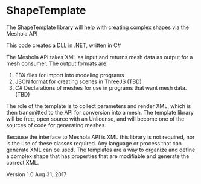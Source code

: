 # ShapeTemplate
The ShapeTemplate library will help with creating complex shapes via the Meshola API

This code creates a DLL in .NET, written in C#

The Meshola API takes XML as input and returns mesh data as output for a mesh consumer. 
The output formats are:

1. FBX files for import into modeling programs
2. JSON format for creating scenes in ThreeJS   (TBD)
3. C# Declarations of meshes for use in programs that want mesh data. (TBD)

The role of the template is to collect parameters and render XML, which is then transmitted to the API for conversion into a mesh.
The template library will be free, open source with an Unlicense, and will become one of the sources of code for generating meshes.

Because the interface to Meshola API is XML this library is not required, nor is the use of these classes required. Any language
or process that can generate XML can be used. The templates are a way to organize and define a complex shape that has properties that are modifiable and generate the correct
XML. 

Version 1.0 Aug 31, 2017
